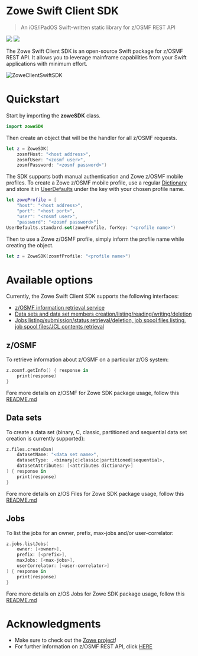 # Zowe Swift Client SDK

> An iOS/iPadOS Swift-written static library for z/OSMF REST API

![](https://img.shields.io/badge/license-EPL--2.0-blue) ![](https://img.shields.io/badge/version-0.1.0-yellow)

The Zowe Swift Client SDK is an open-source Swift package for z/OSMF REST API. It allows you to leverage mainframe capabilities from your Swift applications with minimum effort.

![ZoweClientSwiftSDK](/../screenshots/Scrshots/ZoweClientSwiftSDK01.png?raw=true "ZoweClientSwiftSDK")

# Quickstart

Start by importing the **zoweSDK** class. 

```swift
import zoweSDK
```

Then create an object that will be the handler for all z/OSMF requests. 

```swift
let z = ZoweSDK(
    zosmfHost: "<host address>", 
    zosmfUser: "<zosmf user>", 
    zosmfPassword: "<zosmf password>")
```

The SDK supports both manual authentication and Zowe z/OSMF mobile profiles. To create a Zowe z/OSMF mobile profile, use a regular <a href="https://developer.apple.com/documentation/swift/dictionary" target="_blank">Dictionary</a> and store it in <a href="https://developer.apple.com/documentation/foundation/userdefaults" target="_blank">UserDefaults</a> under the key with your chosen profile name. 

```swift
let zoweProfile = [
    "host": "<host address>", 
    "port": "<host port>", 
    "user": "<zosmf user>", 
    "password": "<zosmf password>"]
UserDefaults.standard.set(zoweProfile, forKey: "<profile name>")
```

Then to use a Zowe z/OSMF profile, simply inform the profile name while creating the object.

```swift
let z = ZoweSDK(zosmfProfile: "<profile name>")
```

# Available options

Currently, the Zowe Swift Client SDK supports the following interfaces:

* [z/OSMF information retrieval service](#zosmf) 
* [Data sets and data set members creation/listing/reading/writing/deletion](#data-sets) 
* [Jobs listing/submission/status retrieval/deletion, job spool files listing, job spool files/JCL contents retrieval](#jobs) 

## z/OSMF 

To retrieve information about z/﻿OSMF on a particular z/OS system:

```swift
z.zosmf.getInfo() { response in 
    print(response) 
}
```

Fore more details on z/OSMF for Zowe SDK package usage, follow this [README.md](zoweSDK/packages/zosmf/README.md)

## Data sets 

To create a data set (binary, C, classic, partitioned and sequential data set creation is currently supported):

```swift
z.files.createDsn(
    datasetName: "<data set name>", 
    datasetType: .<binary|c|classic|partitioned|sequential>, 
    datasetAttributes: [<attributes dictionary>]
) { response in
    print(response)
}
```

Fore more details on z/OS Files for Zowe SDK package usage, follow this [README.md](zoweSDK/packages/zosfiles/README.md)

## Jobs 

To list the jobs for an owner, prefix, max-jobs and/or user-correlator:

```swift
z.jobs.listJobs(
    owner: [<owner>],
    prefix: [<prefix>],
    maxJobs: [<max-jobs>],
    userCorrelator: [<user-correlator>]
) { response in
    print(response)
}
```

Fore more details on z/OS Jobs for Zowe SDK package usage, follow this [README.md](zoweSDK/packages/zosjobs/README.md)

# Acknowledgments

* Make sure to check out the [Zowe project](https://github.com/zowe)!
* For further information on z/OSMF REST API, click [HERE](https://www.ibm.com/support/knowledgecenter/SSLTBW_2.1.0/com.ibm.zos.v2r1.izua700/IZUHPINFO_RESTServices.htm)
